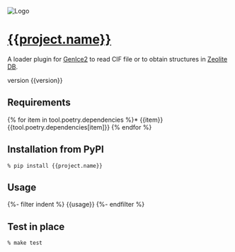 ![Logo]({{tool.genice.urls.logo}})

# [{{project.name}}]({{project.urls.Homepage}})

A loader plugin for [GenIce2]({{tool.genice.urls.repository}}) to read CIF file or to obtain structures in [Zeolite DB](https://www.iza-structure.org/databases/).

version {{version}}

## Requirements

{% for item in tool.poetry.dependencies %}* {{item}}{{tool.poetry.dependencies[item]}}
{% endfor %}

## Installation from PyPI

```shell
% pip install {{project.name}}
```

## Usage

{%- filter indent %}
    {{usage}}
{%- endfilter %}


## Test in place

```shell
% make test
```
